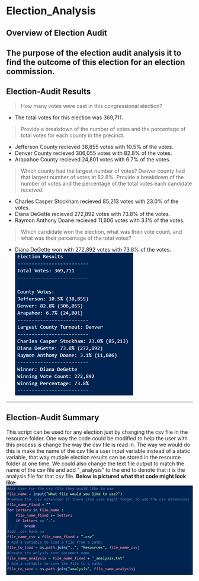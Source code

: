 # Election_Analysis
## Overview of Election Audit
The purpose of the election audit analysis it to find the outcome of this election for an election commission.
---
## Election-Audit Results
> How many votes were cast in this congressional election?
- The total votes for this election was 369,711.
> Provide a breakdown of the number of votes and the percentage of total votes for each county in the precinct.
- Jefferson County recieved 38,855 votes with 10.5% of the votes. 
- Denver County recieved 306,055 votes with 82.8% of the votes. 
- Arapahoe County recieved 24,801 votes with 6.7% of the votes. 
> Which county had the largest number of votes?
Denver county had that largest number of votes at 82.8%.
> Provide a breakdown of the number of votes and the percentage of the total votes each candidate received.
- Charles Casper Stockham recieved 85,213 votes with 23.0% of the votes.
- Diana DeGette recieved 272,892 votes with 73.8% of the votes.
- Raymon Anthony Doane recieved 11,606 votes with 3.1% of the votes.
> Which candidate won the election, what was their vote count, and what was their percentage of the total votes?
- Diana DeGette won with 272,892 votes with 73.8% of the votes.
![Image of vote analysis results](https://github.com/rulamia/Election_Analysis/blob/main/Resources/election_analysis_image.PNG)
---
## Election-Audit Summary
This script can be used for any election just by changing the csv flie in the resource folder. One way the code could be modified to help the user with this process is change the way the csv file is read in. The way we would do this is make the name of the csv file a user input variable instead of a static variable, that way mutiple election results can be stored in the resource folder at one time. We could also change the text file output to match the name of the csv file and add "_analysis" to the end to denote that it is the analysis file for that csv file. **Below is pictured what that code might look like:**
![image of example code](https://github.com/rulamia/Election_Analysis/blob/main/Resources/file_name_example.PNG)
